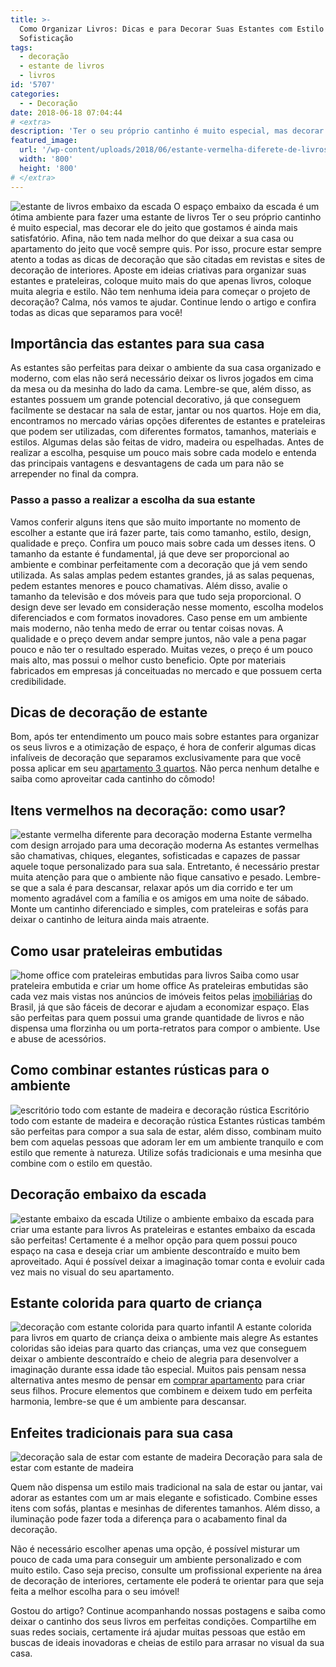 ```yaml
---
title: >-
  Como Organizar Livros: Dicas e para Decorar Suas Estantes com Estilo e
  Sofisticação
tags:
  - decoração
  - estante de livros
  - livros
id: '5707'
categories:
  - - Decoração
date: 2018-06-18 07:04:44
# <extra>
description: 'Ter o seu próprio cantinho é muito especial, mas decorar ele do jeito que gostamos é ainda mais satisfatório. Afina, não tem nada melhor do que deixar a sua casa ou apartamento do jeito que você sempre quis. Por isso, procure estar sempre atento a todas as dicas de decoração que são citadas em revistas e sites de decoração de interiores. Aposte em ideias criativas para organizar suas estantes e prateleiras, coloque muito mais do que apenas livros, coloque muita alegria e estilo. Não tem nenhuma ideia para começar o projeto de decoração? Calma, nós vamos te ajudar. Continue lendo o artigo e confira todas as dicas que separamos para você! Importância das estantes para sua casa As estantes são perfeitas para deixar o ambiente da sua casa organizado e moderno, com elas não será necessário deixar os livros jogados &hellip;'
featured_image: 
  url: '/wp-content/uploads/2018/06/estante-vermelha-diferete-de-livros.jpg'
  width: '800'
  height: '800'
# </extra>
---
```


![estante de livros embaixo da escada](/wp-content/uploads/2018/06/estante-para-livros-embaixo-da-escada.jpg) O espaço embaixo da escada é um ótima ambiente para fazer uma estante de livros Ter o seu próprio cantinho é muito especial, mas decorar ele do jeito que gostamos é ainda mais satisfatório. Afina, não tem nada melhor do que deixar a sua casa ou apartamento do jeito que você sempre quis. Por isso, procure estar sempre atento a todas as dicas de decoração que são citadas em revistas e sites de decoração de interiores. Aposte em ideias criativas para organizar suas estantes e prateleiras, coloque muito mais do que apenas livros, coloque muita alegria e estilo. Não tem nenhuma ideia para começar o projeto de decoração? Calma, nós vamos te ajudar. Continue lendo o artigo e confira todas as dicas que separamos para você!

## Importância das estantes para sua casa

As estantes são perfeitas para deixar o ambiente da sua casa organizado e moderno, com elas não será necessário deixar os livros jogados em cima da mesa ou da mesinha do lado da cama. Lembre-se que, além disso, as estantes possuem um grande potencial decorativo, já que conseguem facilmente se destacar na sala de estar, jantar ou nos quartos. Hoje em dia, encontramos no mercado várias opções diferentes de estantes e prateleiras que podem ser utilizadas, com diferentes formatos, tamanhos, materiais e estilos. Algumas delas são feitas de vidro, madeira ou espelhadas. Antes de realizar a escolha, pesquise um pouco mais sobre cada modelo e entenda das principais vantagens e desvantagens de cada um para não se arrepender no final da compra.

### Passo a passo a realizar a escolha da sua estante

Vamos conferir alguns itens que são muito importante no momento de escolher a estante que irá fazer parte, tais como tamanho, estilo, design, qualidade e preço. Confira um pouco mais sobre cada um desses itens. O tamanho da estante é fundamental, já que deve ser proporcional ao ambiente e combinar perfeitamente com a decoração que já vem sendo utilizada. As salas amplas pedem estantes grandes, já as salas pequenas, pedem estantes menores e pouco chamativas. Além disso, avalie o tamanho da televisão e dos móveis para que tudo seja proporcional. O design deve ser levado em consideração nesse momento, escolha modelos diferenciados e com formatos inovadores. Caso pense em um ambiente mais moderno, não tenha medo de errar ou tentar coisas novas. A qualidade e o preço devem andar sempre juntos, não vale a pena pagar pouco e não ter o resultado esperado. Muitas vezes, o preço é um pouco mais alto, mas possui o melhor custo beneficio. Opte por materiais fabricados em empresas já conceituadas no mercado e que possuem certa credibilidade.

## Dicas de decoração de estante

Bom, após ter entendimento um pouco mais sobre estantes para organizar os seus livros e a otimização de espaço, é hora de conferir algumas dicas infalíveis de decoração que separamos exclusivamente para que você possa aplicar em seu [apartamento 3 quartos](https://www.chavesnamao.com.br/apartamentos-a-venda/pr-curitiba/3-quartos/). Não perca nenhum detalhe e saiba como aproveitar cada cantinho do cômodo!

## Itens vermelhos na decoração: como usar?

![estante vermelha diferente para decoração moderna](/wp-content/uploads/2018/06/estante-vermelha-diferete-de-livros.jpg) Estante vermelha com design arrojado para uma decoração moderna As estantes vermelhas são chamativas, chiques, elegantes, sofisticadas e capazes de passar aquele toque personalizado para sua sala. Entretanto, é necessário prestar muita atenção para que o ambiente não fique cansativo e pesado. Lembre-se que a sala é para descansar, relaxar após um dia corrido e ter um momento agradável com a família e os amigos em uma noite de sábado. Monte um cantinho diferenciado e simples, com prateleiras e sofás para deixar o cantinho de leitura ainda mais atraente.

## Como usar prateleiras embutidas

![home office com prateleiras embutidas para livros](/wp-content/uploads/2018/06/home-office-com-prateleira-de-livros.jpg) Saiba como usar prateleira embutida e criar um home office As prateleiras embutidas são cada vez mais vistas nos anúncios de imóveis feitos pelas [imobiliárias](https://www.chavesnamao.com.br) do Brasil, já que são fáceis de decorar e ajudam a economizar espaço. Elas são perfeitas para quem possui uma grande quantidade de livros e não dispensa uma florzinha ou um porta-retratos para compor o ambiente. Use e abuse de acessórios.

## Como combinar estantes rústicas para o ambiente

![escritório todo com estante de madeira e decoração rústica ](/wp-content/uploads/2018/06/escritório-de-madeira-com-estante-de-livros.jpg) Escritório todo com estante de madeira e decoração rústica Estantes rústicas também são perfeitas para compor a sua sala de estar, além disso, combinam muito bem com aquelas pessoas que adoram ler em um ambiente tranquilo e com estilo que remente à natureza. Utilize sofás tradicionais e uma mesinha que combine com o estilo em questão.

## Decoração embaixo da escada

![estante embaixo da escada ](/wp-content/uploads/2018/06/estante-embaixo-da-escada-com-livros.jpg) Utilize o ambiente embaixo da escada para criar uma estante para livros As prateleiras e estantes embaixo da escada são perfeitas! Certamente é a melhor opção para quem possui pouco espaço na casa e deseja criar um ambiente descontraído e muito bem aproveitado. Aqui é possível deixar a imaginação tomar conta e evoluir cada vez mais no visual do seu apartamento.

## Estante colorida para quarto de criança

![decoração com estante colorida para quarto infantil ](/wp-content/uploads/2018/06/decoração-quarto-infantil-com-prateleira-para-livros.jpg) A estante colorida para livros em quarto de criança deixa o ambiente mais alegre As estantes coloridas são ideias para quarto das crianças, uma vez que conseguem deixar o ambiente descontraído e cheio de alegria para desenvolver a imaginação durante essa idade tão especial. Muitos pais pensam nessa alternativa antes mesmo de pensar em [comprar apartamento](https://www.chavesnamao.com.br/apartamentos-a-venda/pr-curitiba/) para criar seus filhos. Procure elementos que combinem e deixem tudo em perfeita harmonia, lembre-se que é um ambiente para descansar.

## Enfeites tradicionais para sua casa

![decoração sala de estar com estante de madeira](/wp-content/uploads/2018/06/decoração-sala-de-estar-com-estante-de-madeira.jpg) Decoração para sala de estar com estante de madeira

Quem não dispensa um estilo mais tradicional na sala de estar ou jantar, vai adorar as estantes com um ar mais elegante e sofisticado. Combine esses itens com sofás, plantas e mesinhas de diferentes tamanhos. Além disso, a iluminação pode fazer toda a diferença para o acabamento final da decoração.

Não é necessário escolher apenas uma opção, é possível misturar um pouco de cada uma para conseguir um ambiente personalizado e com muito estilo. Caso seja preciso, consulte um profissional experiente na área de decoração de interiores, certamente ele poderá te orientar para que seja feita a melhor escolha para o seu imóvel!

Gostou do artigo? Continue acompanhando nossas postagens e saiba como deixar o cantinho dos seus livros em perfeitas condições. Compartilhe em suas redes sociais, certamente irá ajudar muitas pessoas que estão em buscas de ideais inovadoras e cheias de estilo para arrasar no visual da sua casa.
